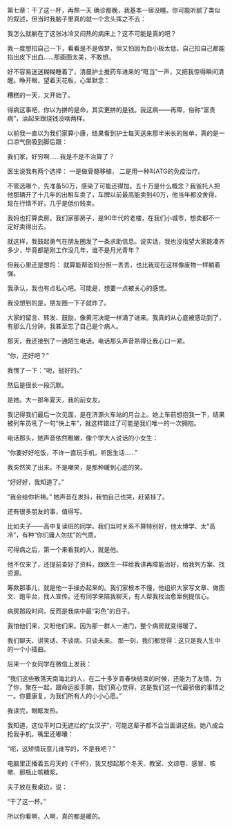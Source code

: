 第七章：干了这一杯，再熬一天
确诊那晚，我基本一宿没睡。你可能听腻了类似的叙述，但当时我脑子里真的就一个念头挥之不去：

我怎么就躺在了这张冰冷又闷热的病床上？这不可能是真的吧？

我一度想掐自己一下，看看是不是做梦，但又怕因为血小板太低，自己掐自己都能掐出皮下出血……那画面太美，不敢想。

好不容易迷迷糊糊睡着了，清晨护士推药车进来的“哐当”一声，又把我惊得瞬间清醒。睁开眼，望着天花板，心里默念：

糟糕的一天，又开始了。

得病这事吧，你以为拼的是命，其实更拼的是钱。我这病——再障，俗称“富贵病”，治起来跟烧钱没啥两样。

以前我一直以为我们家算小康，结果看到护士每天送来那半米长的账单，真的是一口凉气倒吸到脚后跟：

我们家，好穷啊……我是不是不治算了？

医生说我有两个选择：
一是做骨髓移植，
二是用一种叫ATG的免疫治疗。

不管选哪个，先准备50万，感染了可能还得加。五十万是什么概念？我爸托人把他那辆开了十几年的出租车卖了，车牌以前最高能卖到40万，他当年都没舍得，现在行情不好，几乎是低价贱卖。

我妈也打算卖房。我们家那房子，是90年代的老楼，在我们小城市，想卖都不一定好卖得出去。

就这样，我鼓起勇气在朋友圈发了一条求助信息。说实话，我也没指望大家能凑齐多少，毕竟都是刚工作没几年，谁不是月光青年？

但我心里还是想的：
就算能帮爸妈分担一丢丢，也比我现在这样像废物一样躺着强。

我承认，我也有点私心吧。可能是，想要一点被关心的感觉。

我没想到的是，朋友圈一下子就炸了。

大家的留言、转发、鼓励，像黄河决堤一样涌了进来。我真的从心底被感动到了，有那么几分钟，我甚至忘了自己是个病人。

那天，我还接到了一通陌生电话。电话那头声音熟得让我心口一紧。

“你，还好吧？”

我愣了一下：“呃，挺好的。”

然后是很长一段沉默。

是她。大一那年夏天，我的前女友。

我记得我们最后一次见面，是在济源火车站的月台上。她上车前想抱我一下，结果被列车员吼了一句“快上车”，就这样错过了可能是我们唯一的一次拥抱。

电话那头，她声音依然稚嫩，像个学大人说话的小女生：

“你要好好吃饭，不许一直玩手机，听医生话……”

我突然笑了出来。不是嘲笑，是那种暖到心底的笑。

“好好好，我知道了。”

“我会给你祈祷。”
她声音在发抖，我怕自己也哭，赶紧挂了。

还有很多朋友的事，值得写。

比如夫子——高中复读班的同学。我们当时关系不算特别好，他太博学、太“高冷”，有种“你们庸人勿扰”的气质。

可得病之后，第一个来看我的人，就是他。

他不仅来了，还提前查好了资料，跟医生一样给我讲再障能治好，给我列方案、找资源。

筹款那事儿，就是他一手操办起来的。我们家根本不懂，他组织大家写文章、做图文、跑平台，找人宣传。还有同学来陪我聊天，有人帮我找治愈案例提信心。

病房那段时间，反而是我病中最“彩色”的日子。

我怕他们来，又盼他们来。因为那一群人一进门，整个病房就变得暖了。

我们聊天、讲笑话、不谈病、只谈未来。
那一刻，我们都觉得：这只是我人生中的一个小插曲。

后来一个女同学在微信上发我：

“我们这些散落天南海北的人，在二十多岁青春快结束的时候，还能为了友情、为了你，聚在一起，跟命运扳手腕，我们真心觉得，这是我们这一代最骄傲的事情之一。你要康复，为我们所有人的小小心愿。”

我读完，眼眶发热。

我知道，这位平时口无遮拦的“女汉子”，可能这辈子都不会当面讲这些。她八成会抢我手机，嘴里还嘟囔：

“呃，这矫情玩意儿谁写的，不是我吧？”

电脑里正播着五月天的《干杯》，我又想起那个冬天、教室、文综卷、感冒、咳嗽、那瓶止咳糖浆。

夫子放在我桌边，说：

“干了这一杯。”

所以你看啊，人啊，真的都是暖的。